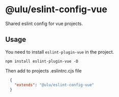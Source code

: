 # @ulu/eslint-config-vue

Shared eslint config for vue projects. 

## Usage

You need to install `eslint-plugin-vue` in the project. 

`npm install eslint-plugin-vue -D`

Then add to projects .eslintrc.cjs file

```json
  {
    "extends": "@ulu/eslint-config-vue"
  }
```